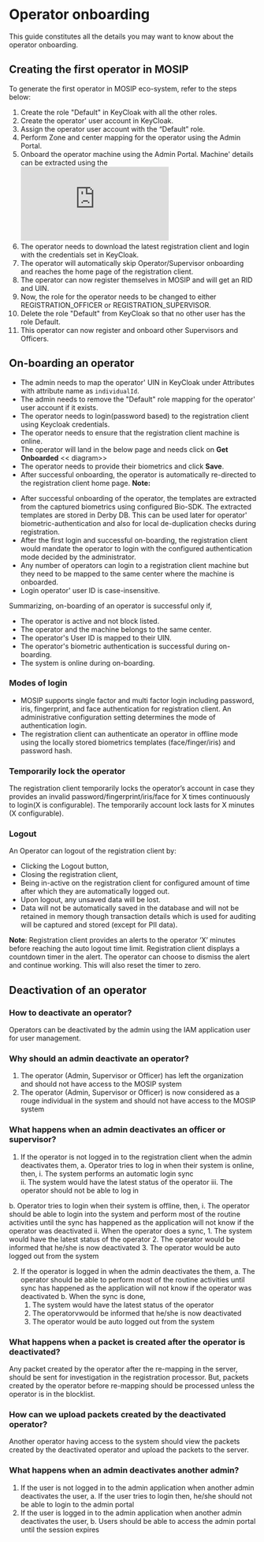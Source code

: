 # Operator onboarding 
This guide constitutes all the details you may want to know about the operator onboarding.

## Creating the first operator in MOSIP
To generate the first operator in MOSIP eco-system, refer to the steps below:
1. Create the role "Default" in KeyCloak with all the other roles.
1. Create the operator' user account in KeyCloak.
1. Assign the operator user account with the “Default” role.
1. Perform Zone and center mapping for the operator using the Admin Portal.
1. Onboard the operator machine using the Admin Portal. Machine' details can be extracted using the ![TPM utility](https://github.com/mosip/mosip-infra/blob/develop/deployment/sandbox-v2/utils/tpm/key_extractor/README.md)
1. The operator needs to download the latest registration client and login with the credentials set in KeyCloak.
1. The operator will automatically skip Operator/Supervisor onboarding and reaches the home page of the registration client.
1. The operator can now register themselves in MOSIP and will get an RID and UIN.
1. Now, the role for the operator needs to be changed to either REGISTRATION_OFFICER or REGISTRATION_SUPERVISOR. 
1. Delete the role "Default" from KeyCloak so that no other user has the role Default.   
1. This operator can now register and onboard other Supervisors and Officers.

## On-boarding an operator
* The admin needs to map the operator' UIN in KeyCloak under Attributes with attribute name as `individualId`.
* The admin needs to remove the "Default" role mapping for the operator' user account if it exists.
* The operator needs to login(password based) to the registration client using Keycloak credentials.
* The operator needs to ensure that the registration client machine is online.
* The operator will land in the below page and needs click on **Get Onboarded**
<< diagram>>
* The operator needs to provide their biometrics and click **Save**.
* After successful onboarding, the operator is automatically re-directed to the registration client home page.
**Note:**
- After successful onboarding of the operator, the templates are extracted from the captured biometrics using configured Bio-SDK.
The extracted templates are stored in Derby DB. This can be used later for operator' biometric-authentication and also for local de-duplication checks during registration.
- After the first login and successful on-boarding, the registration client would mandate the operator to login with the configured authentication mode decided by the administrator.
- Any number of operators can login to a registration client machine but they need to be mapped to the same center where the machine is onboarded.
- Login operator' user ID is case-insensitive.

Summarizing, on-boarding of an operator is successful only if,
* The operator is active and not block listed.
* The operator and the machine belongs to the same center.
* The operator's User ID is mapped to their UIN. 
* The operator's biometric authentication is successful during on-boarding.
* The system is online during on-boarding.

### Modes of login
* MOSIP supports single factor and multi factor login including password, iris, fingerprint, and face authentication for registration client. An administrative configuration setting determines the mode of authentication login.
* The registration client can authenticate an operator in offline mode using the locally stored biometrics templates (face/finger/iris) and password hash.

### Temporarily lock the operator
The registration client temporarily locks the operator’s account in case they provides an invalid password/fingerprint/iris/face for X times continuously to login(X is configurable). The temporarily account lock lasts for X minutes (X configurable).

### Logout
An Operator can logout of the registration client by:
* Clicking the Logout button, 
* Closing the registration client, 
* Being in-active on the registration client for configured amount of time after which they are automatically logged out.
* Upon logout, any unsaved data will be lost. 
* Data will not be automatically saved in the database and will not be retained in memory though transaction details which is used for auditing will be captured and stored (except for PII data).

**Note**: Registration client provides an alerts to the operator ‘X’ minutes before reaching the auto logout time limit. Registration client displays a countdown timer in the alert. The operator can choose to dismiss the alert and continue working. This will also reset the timer to zero.

## Deactivation of an operator

### How to deactivate an operator?
Operators can be deactivated by the admin using the IAM application user for user management.

### Why should an admin deactivate an operator?
1. The operator (Admin, Supervisor or Officer) has left the organization and should not have access to the MOSIP system
2. The operator (Admin, Supervisor or Officer) is now considered as a rouge individual in the system and should not have access to the MOSIP system

### What happens when an admin deactivates an officer or supervisor?
1. If the operator is not logged in to the registration client when the admin deactivates them,
 a. Operator tries to log in when their system is online, then, 
     i. The system performs an automatic login sync  
     ii. The system would have the latest status of the operator
     iii. The operator should not be able to log in
  
 b. Operator tries to login when their system is offline, then,
    i. The operator should be able to login into the system and perform most of the routine activities until the sync has happened as the application will not know if the operator was deactivated
   ii. When the operator does a sync,
       1. The system would have the latest status of the operator
       2. The operator would be informed that he/she is now deactivated
       3. The operator would be auto logged out from the system

2. If the operator is logged in when the admin deactivates the them,
  a. The operator should be able to perform most of the routine activities until sync has happened as the application will not know if the operator was deactivated
  b. When the sync is done,
      1. The system would have the latest status of the operator
      2. The operatorvwould be informed that he/she is now deactivated
      3. The operator would be auto logged out from the system

### What happens when a packet is created after the operator is deactivated?
Any packet created by the operator after the re-mapping in the server, should be sent for investigation in the registration processor. But, packets created by the operator before re-mapping should be processed unless the operator is in the blocklist.

### How can we upload packets created by the deactivated operator?
Another operator having access to the system should view the packets created by the deactivated operator and upload the packets to the server.

### What happens when an admin deactivates another admin?
1. If the user is not logged in to the admin application when another admin deactivates the user,
   a. If the user tries to login then, he/she should not be able to login to the admin portal
2. If the user is logged in to the admin application when another admin deactivates the user,
   b. Users should be able to access the admin portal until the session expires


